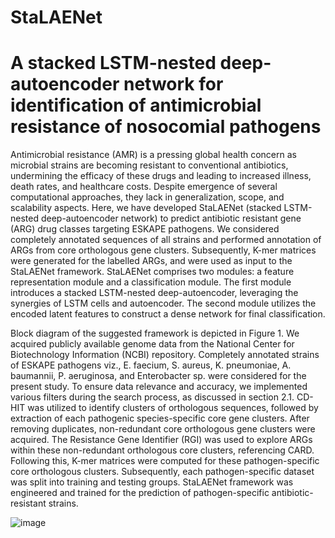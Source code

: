 # StaLAENet
# A stacked LSTM-nested deep-autoencoder network for identification of antimicrobial resistance of nosocomial pathogens

Antimicrobial resistance (AMR) is a pressing global health concern as microbial strains are becoming resistant to conventional antibiotics, undermining the efficacy of these drugs and leading to increased illness, death rates, and healthcare costs. Despite emergence of several computational approaches, they lack in generalization, scope, and scalability aspects. Here, we have developed StaLAENet (stacked LSTM-nested deep-autoencoder network) to predict antibiotic resistant gene (ARG) drug classes targeting ESKAPE pathogens. We considered completely annotated sequences of all strains and performed annotation of ARGs from core orthologous gene clusters. Subsequently, K-mer matrices were generated for the labelled ARGs, and were used as input to the StaLAENet framework. StaLAENet comprises two modules: a feature representation module and a classification module. The first module introduces a stacked LSTM-nested deep-autoencoder, leveraging the synergies of LSTM cells and autoencoder. The second module utilizes the encoded latent features to construct a dense network for final classification.

Block diagram of the suggested framework is depicted in Figure 1. We acquired publicly available genome data from the National Center for Biotechnology Information (NCBI) repository. Completely annotated strains of ESKAPE pathogens viz., E. faecium, S. aureus, K. pneumoniae, A. baumannii, P. aeruginosa, and Enterobacter sp. were considered for the present study. To ensure data relevance and accuracy, we implemented various filters during the search process, as discussed in section 2.1. CD-HIT was utilized to identify clusters of orthologous sequences, followed by extraction of each pathogenic species-specific core gene clusters. After removing duplicates, non-redundant core orthologous gene clusters were acquired. The Resistance Gene Identifier (RGI) was used to explore ARGs within these non-redundant orthologous core clusters, referencing CARD. Following this, K-mer matrices were computed for these pathogen-specific core orthologous clusters. Subsequently, each pathogen-specific dataset was split into training and testing groups. StaLAENet framework was engineered and trained for the prediction of pathogen-specific antibiotic-resistant strains.

![image](https://github.com/MLHLab/StaLAENet/assets/146407339/60c9a9c4-0bf3-46f2-b27a-910ec0ca6bfb)
